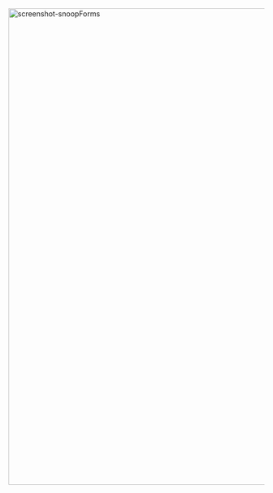 <img width="937" alt="screenshot-snoopForms" src="https://user-images.githubusercontent.com/675065/182550268-09794c9e-1187-470e-b795-697ceb2a93b8.svg">
